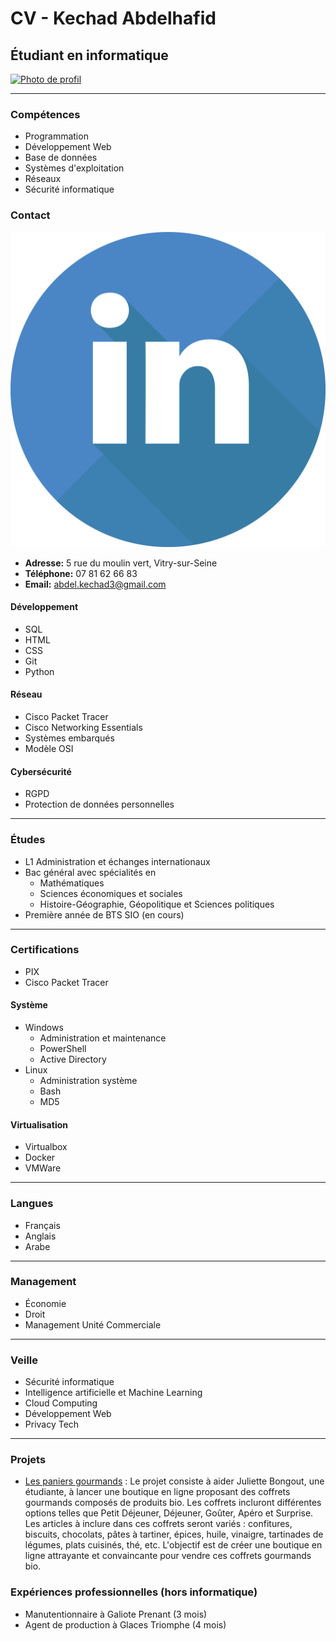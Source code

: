 # CV - Kechad Abdelhafid
## Étudiant en informatique

[![Photo de profil](https://media.licdn.com/dms/image/D4E03AQHT016nl1YYHg/profile-displayphoto-shrink_800_800/0/1701427469355?e=1706745600&v=beta&t=2vlp0MxgkUuaM6miNGcUeOJxX8fB2T6A3syI9bE-xWE)](https://www.linkedin.com/in/abdelhafid-kechad-b957b9220/)

---

### Compétences
- Programmation
- Développement Web
- Base de données
- Systèmes d'exploitation
- Réseaux 
- Sécurité informatique

### Contact
[![LinkedIn](linkedin.svg)](https://www.linkedin.com/in/abdelhafid-kechad-b957b9220/)
- **Adresse:** 5 rue du moulin vert, Vitry-sur-Seine
- **Téléphone:** 07 81 62 66 83
- **Email:** abdel.kechad3@gmail.com

#### Développement
- SQL
- HTML
- CSS
- Git
- Python

#### Réseau
- Cisco Packet Tracer
- Cisco Networking Essentials
- Systèmes embarqués
- Modèle OSI

#### Cybersécurité
- RGPD 
- Protection de données personnelles

---

### Études
- L1 Administration et échanges internationaux
- Bac général avec spécialités en
  - Mathématiques
  - Sciences économiques et sociales
  - Histoire-Géographie, Géopolitique et Sciences politiques
- Première année de BTS SIO (en cours)

---

### Certifications
- PIX
- Cisco Packet Tracer

#### Système
- Windows
  - Administration et maintenance
  - PowerShell
  - Active Directory
- Linux
  - Administration système
  - Bash
  - MD5

#### Virtualisation
- Virtualbox
- Docker
- VMWare

---

### Langues
- Français
- Anglais
- Arabe

---

### Management
- Économie
- Droit
- Management Unité Commerciale

---

### Veille
- Sécurité informatique
- Intelligence artificielle et Machine Learning
- Cloud Computing
- Développement Web
- Privacy Tech

---

### Projets
- [Les paniers gourmands](https://multi-taches.github.io/SIO1_GRP1_LPG/a_LPG1/) :
  Le projet consiste à aider Juliette Bongout, une étudiante, à lancer une boutique en ligne proposant des coffrets gourmands composés de produits bio. Les coffrets incluront différentes options telles que Petit Déjeuner, Déjeuner, Goûter, Apéro et Surprise. Les articles à inclure dans ces coffrets seront variés : confitures, biscuits, chocolats, pâtes à tartiner, épices, huile, vinaigre, tartinades de légumes, plats cuisinés, thé, etc. L'objectif est de créer une boutique en ligne attrayante et convaincante pour vendre ces coffrets gourmands bio.

### Expériences professionnelles (hors informatique)
- Manutentionnaire à Galiote Prenant (3 mois)
- Agent de production à Glaces Triomphe (4 mois)

